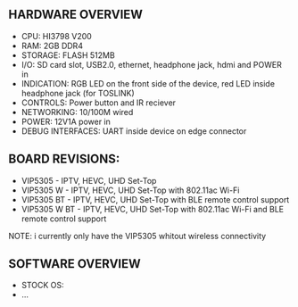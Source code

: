 ## HARDWARE OVERVIEW
- CPU: HI3798 V200
- RAM: 2GB DDR4
- STORAGE: FLASH 512MB
- I/O: SD card slot, USB2.0, ethernet, headphone jack, hdmi and POWER in
- INDICATION: RGB LED on the front side of the device, red LED inside headphone jack (for TOSLINK)
- CONTROLS: Power button and IR reciever
- NETWORKING: 10/100M wired
- POWER: 12V1A power in
- DEBUG INTERFACES: UART inside device on edge connector

## BOARD REVISIONS:
- VIP5305 - IPTV, HEVC, UHD Set-Top
- VIP5305 W - IPTV, HEVC, UHD Set-Top with 802.11ac Wi-Fi
- VIP5305 BT - IPTV, HEVC, UHD Set-Top with BLE remote control support
- VIP5305 W BT - IPTV, HEVC, UHD Set-Top with 802.11ac Wi-Fi and BLE remote control support

NOTE: i currently only have the VIP5305 whitout wireless connectivity

## SOFTWARE OVERVIEW
- STOCK OS:
- ...
